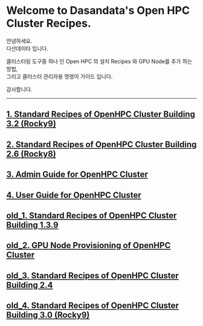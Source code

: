 # Welcome to Dasandata's Open HPC Cluster Recipes.
안녕하세요.  
다산데이타 입니다.  

클러스터링 도구중 하나 인 Open HPC 의 설치 Recipes 와 GPU Node를 추가 하는 방법,  
그리고 클러스터 관리자용 명령어 가이드 입니다.

감사합니다.
***

## [1. Standard Recipes of OpenHPC Cluster Building 3.2 (Rocky9)][1]
[1]:https://github.com/dasandata/Open_HPC/blob/master/Provisioning/OpenHPC%20Cluster%20Building%20(v3.2-Rocky9%20Base%20OS).md  

## [2. Standard Recipes of OpenHPC Cluster Building 2.6 (Rocky8)][2]
[2]:https://github.com/dasandata/Open_HPC/blob/master/Provisioning/OpenHPC%20Cluster%20Building%20(v2.6-Rocky8%20Base%20OS).md  

## [3. Admin Guide for OpenHPC Cluster][3]
[3]:https://github.com/dasandata/Open_HPC/blob/master/Document/Admin%20Guide/README.md

## [4. User Guide for OpenHPC Cluster][4]
[4]:https://github.com/dasandata/Open_HPC/blob/master/Document/User%20Guide/README.md

## [old_1. Standard Recipes of OpenHPC Cluster Building 1.3.9][old_1]
[old_1]:https://github.com/dasandata/Open_HPC/blob/master/Provisioning/OpenHPC%20Cluster%20Building%20(v1.3.9-CentOS7.9%20Base%20OS).md

## [old_2. GPU Node Provisioning of OpenHPC Cluster][old_2]
[old_2]:https://github.com/dasandata/Open_HPC/blob/master/Provisioning/GPU%20Node%20Provisioning%20of%20OpenHPC%20Cluster.md

## [old_3. Standard Recipes of OpenHPC Cluster Building 2.4][old_3]
[old_3]:https://github.com/dasandata/Open_HPC/blob/master/Provisioning/OpenHPC%20Cluster%20Building%20(v2.4-Rocky8%20Base%20OS).md

## [old_4. Standard Recipes of OpenHPC Cluster Building 3.0 (Rocky9)][old_4]
[old_4]:https://github.com/dasandata/Open_HPC/blob/master/Provisioning/OpenHPC%20Cluster%20Building%20(v3.0-Rocky9%20Base%20OS).md  
